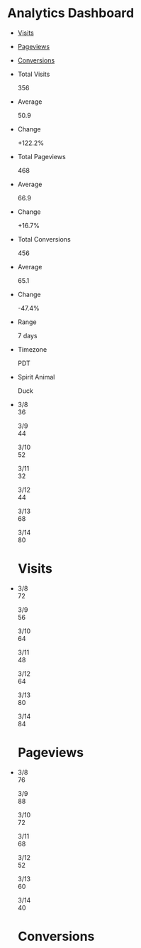 # Analytics Dashboard

- <a href="#" class="selected">Visits</a>
- [Pageviews](#)
- [Conversions](#)

- Total Visits

  356

- Average

  50.9

- Change

  +122.2%

<!-- -->

- Total Pageviews

  468

- Average

  66.9

- Change

  +16.7%

<!-- -->

- Total Conversions

  456

- Average

  65.1

- Change

  -47.4%

- Range

  7 days

- Timezone

  PDT

- Spirit Animal

  Duck

- 3/8  
  36

  <!-- -->

  3/9  
  44

  <!-- -->

  3/10  
  52

  <!-- -->

  3/11  
  32

  <!-- -->

  3/12  
  44

  <!-- -->

  3/13  
  68

  <!-- -->

  3/14  
  80

  # Visits

- 3/8  
  72

  <!-- -->

  3/9  
  56

  <!-- -->

  3/10  
  64

  <!-- -->

  3/11  
  48

  <!-- -->

  3/12  
  64

  <!-- -->

  3/13  
  80

  <!-- -->

  3/14  
  84

  # Pageviews

- 3/8  
  76

  <!-- -->

  3/9  
  88

  <!-- -->

  3/10  
  72

  <!-- -->

  3/11  
  68

  <!-- -->

  3/12  
  52

  <!-- -->

  3/13  
  60

  <!-- -->

  3/14  
  40

  # Conversions
